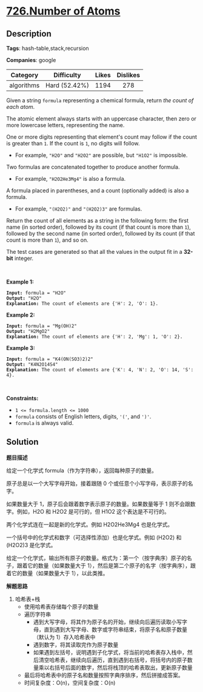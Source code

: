 # [726.Number of Atoms](https://leetcode.com/problems/number-of-atoms/description/)

## Description

**Tags**: hash-table,stack,recursion

**Companies**: google

|  Category  |  Difficulty   | Likes | Dislikes |
| :--------: | :-----------: | :---: | :------: |
| algorithms | Hard (52.42%) | 1194  |   278    |

<p>Given a string <code>formula</code> representing a chemical formula, return <em>the count of each atom</em>.</p>
<p>The atomic element always starts with an uppercase character, then zero or more lowercase letters, representing the name.</p>
<p>One or more digits representing that element&#39;s count may follow if the count is greater than <code>1</code>. If the count is <code>1</code>, no digits will follow.</p>
<ul>
  <li>For example, <code>&quot;H2O&quot;</code> and <code>&quot;H2O2&quot;</code> are possible, but <code>&quot;H1O2&quot;</code> is impossible.</li>
</ul>
<p>Two formulas are concatenated together to produce another formula.</p>
<ul>
  <li>For example, <code>&quot;H2O2He3Mg4&quot;</code> is also a formula.</li>
</ul>
<p>A formula placed in parentheses, and a count (optionally added) is also a formula.</p>
<ul>
  <li>For example, <code>&quot;(H2O2)&quot;</code> and <code>&quot;(H2O2)3&quot;</code> are formulas.</li>
</ul>
<p>Return the count of all elements as a string in the following form: the first name (in sorted order), followed by its count (if that count is more than <code>1</code>), followed by the second name (in sorted order), followed by its count (if that count is more than <code>1</code>), and so on.</p>
<p>The test cases are generated so that all the values in the output fit in a <strong>32-bit</strong> integer.</p>
<p>&nbsp;</p>
<p><strong class="example">Example 1:</strong></p>
<pre><code><strong>Input:</strong> formula = &quot;H2O&quot;
<strong>Output:</strong> &quot;H2O&quot;
<strong>Explanation:</strong> The count of elements are {&#39;H&#39;: 2, &#39;O&#39;: 1}.</code></pre>
<p><strong class="example">Example 2:</strong></p>
<pre><code><strong>Input:</strong> formula = &quot;Mg(OH)2&quot;
<strong>Output:</strong> &quot;H2MgO2&quot;
<strong>Explanation:</strong> The count of elements are {&#39;H&#39;: 2, &#39;Mg&#39;: 1, &#39;O&#39;: 2}.</code></pre>
<p><strong class="example">Example 3:</strong></p>
<pre><code><strong>Input:</strong> formula = &quot;K4(ON(SO3)2)2&quot;
<strong>Output:</strong> &quot;K4N2O14S4&quot;
<strong>Explanation:</strong> The count of elements are {&#39;K&#39;: 4, &#39;N&#39;: 2, &#39;O&#39;: 14, &#39;S&#39;: 4}.</code></pre>
<p>&nbsp;</p>
<p><strong>Constraints:</strong></p>
<ul>
  <li><code>1 &lt;= formula.length &lt;= 1000</code></li>
  <li><code>formula</code> consists of English letters, digits, <code>&#39;(&#39;</code>, and <code>&#39;)&#39;</code>.</li>
  <li><code>formula</code> is always valid.</li>
</ul>

## Solution

**题目描述**

给定一个化学式 formula（作为字符串），返回每种原子的数量。

原子总是以一个大写字母开始，接着跟随 0 个或任意个小写字母，表示原子的名字。

如果数量大于 1，原子后会跟着数字表示原子的数量。如果数量等于 1 则不会跟数字。例如，H2O 和 H2O2 是可行的，但 H1O2 这个表达是不可行的。

两个化学式连在一起是新的化学式。例如 H2O2He3Mg4 也是化学式。

一个括号中的化学式和数字（可选择性添加）也是化学式。例如 (H2O2) 和 (H2O2)3 是化学式。

给定一个化学式，输出所有原子的数量。格式为：第一个（按字典序）原子的名子，跟着它的数量（如果数量大于 1），然后是第二个原子的名字（按字典序），跟着它的数量（如果数量大于 1），以此类推。

**解题思路**

1. 哈希表+栈
   - 使用哈希表存储每个原子的数量
   - 遍历字符串
     - 遇到大写字母，将其作为原子名的开始，继续向后遍历读取小写字母，直到遇到大写字母、数字或字符串结束，将原子名和原子数量（默认为 1）存入哈希表中
     - 遇到数字，将其读取完作为原子数量
     - 如果遇到左括号，说明遇到子化学式，将当前的哈希表存入栈中，然后清空哈希表，继续向后遍历，直到遇到右括号，将括号内的原子数量乘以右括号后面的数字，然后将栈顶的哈希表取出，更新原子数量
   - 最后将哈希表中的原子名和数量按照字典序排序，然后拼接成答案。
   - 时间复杂度：O(n)，空间复杂度：O(n)
